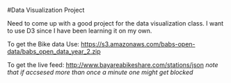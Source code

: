#Data Visualization Project

Need to come up with a good project for the data visualization class. I want to 
use D3 since I have been learning it on my own. 

To get the Bike data Use: https://s3.amazonaws.com/babs-open-data/babs_open_data_year_2.zip

To get the live feed: http://www.bayareabikeshare.com/stations/json *note that if accsesed more than once a minute one might get blocked*